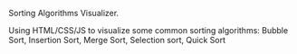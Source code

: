 Sorting Algorithms Visualizer.

Using HTML/CSS/JS to visualize some common sorting algorithms: 
Bubble Sort, Insertion Sort, Merge Sort, Selection sort, Quick Sort 

